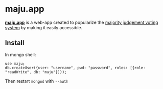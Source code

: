 # maju.app

[__maju.app__](https://maju.app)
is a web-app created to popularize the [majority judgement voting system](https://en.wikipedia.org/wiki/Majority_judgment)
by making it easily accessible.

## Install
In mongo shell: 
```
use maju;
db.createUser({user: "username", pwd: "password", roles: [{role: "readWrite", db: "maju"}]});
```
Then restart `mongod` with `--auth`